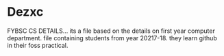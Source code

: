 # Dezxc
FYBSC CS DETAILS...
its a file based on the details on first year computer department.
file containing students from year 20217-18.
they learn github in their foss practical.
